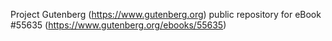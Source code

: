 Project Gutenberg (https://www.gutenberg.org) public repository for
eBook #55635 (https://www.gutenberg.org/ebooks/55635)

